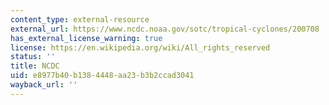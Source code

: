 ```yaml
---
content_type: external-resource
external_url: https://www.ncdc.noaa.gov/sotc/tropical-cyclones/200708
has_external_license_warning: true
license: https://en.wikipedia.org/wiki/All_rights_reserved
status: ''
title: NCDC
uid: e8977b40-b138-4448-aa23-b3b2ccad3041
wayback_url: ''
---
```

